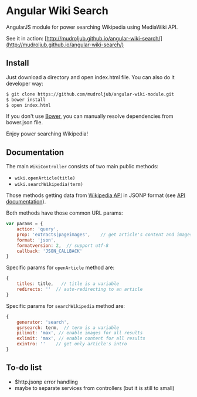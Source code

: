 # Angular Wiki Search
AngularJS module for power searching Wikipedia using MediaWiki API.

See it in action: [http://mudroljub.github.io/angular-wiki-search/](http://mudroljub.github.io/angular-wiki-search/)

## Install
Just download a directory and open index.html file. You can also do it developer way:

```sh
$ git clone https://github.com/mudroljub/angular-wiki-module.git
$ bower install
$ open index.html
```

If you don't use [Bower](http://bower.io/), you can manually resolve dependencies from bower.json file.

Enjoy power searching Wikipedia!

## Documentation
The main `WikiController` consists of two main public methods:
- `wiki.openArticle(title)`
- `wiki.searchWikipedia(term)`

Those methods getting data from [Wikipedia API](http://en.wikipedia.org/w/api.php) in JSONP format (see [API documentation](https://www.mediawiki.org/wiki/API:Main_page)).

Both methods have those common URL params:
```js
var params = {
    action: 'query',
    prop: 'extracts|pageimages',    // get article's content and images
    format: 'json',
    formatversion: 2,  // support utf-8
    callback: 'JSON_CALLBACK'
}
```

Specific params for `openArticle` method are:

```js
{
    titles: title,   // title is a variable
    redirects: ''  // auto-redirecting to an article
}
```

Specific params for `searchWikipedia` method are:

```js
{
    generator: 'search',
    gsrsearch: term,  // term is a variable
    pilimit: 'max', // enable images for all results
    exlimit: 'max', // enable content for all results
    exintro: ''    // get only article's intro
}
```

## To-do list
- $http.jsonp error handling
- maybe to separate services from controllers (but it is still to small)
